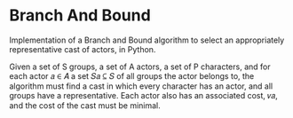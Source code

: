 # Branch And Bound
Implementation of a Branch and Bound algorithm to select an appropriately representative cast of actors, in Python.

Given a set of S groups, a set of A actors, a set of P characters, and for each actor 𝑎 ∈ 𝐴 a set 𝑆𝑎 ⊆ 𝑆 of all groups the actor belongs to, the algorithm must find a cast in which every character has an actor, and all groups have a representative. Each actor also has an associated cost, 𝑣𝑎, and the cost of the cast must be minimal. 
